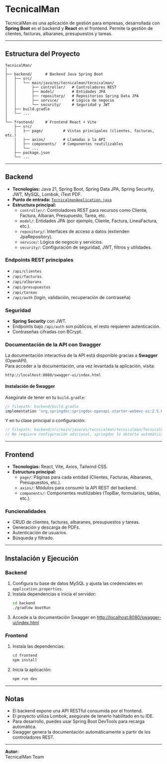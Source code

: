 # TecnicalMan

TecnicalMan es una aplicación de gestión para empresas, desarrollada con **Spring Boot** en el backend y **React** en el frontend. Permite la gestión de clientes, facturas, albaranes, presupuestos y tareas.

---

## Estructura del Proyecto

```
TecnicalMan/
│
├── backend/      # Backend Java Spring Boot
│   ├── src/
│   │   └── main/java/es/tecnicalman/tecnicalman/
│   │       ├── controller/   # Controladores REST
│   │       ├── model/        # Entidades JPA
│   │       ├── repository/   # Repositorios Spring Data JPA
│   │       ├── service/      # Lógica de negocio
│   │       └── security/     # Seguridad y JWT
│   ├── build.gradle
│   └── ...
│
└── frontend/     # Frontend React + Vite
    ├── src/
    │   ├── page/         # Vistas principales (clientes, facturas, etc.)
    │   ├── axios/        # Llamadas a la API
    │   ├── components/   # Componentes reutilizables
    │   └── ...
    ├── package.json
    └── ...
```

---

## Backend

- **Tecnologías:** Java 21, Spring Boot, Spring Data JPA, Spring Security, JWT, MySQL, Lombok, iText PDF.
- **Punto de entrada:** [`TecnicalmanApplication.java`](backend/src/main/java/es/tecnicalman/tecnicalman/TecnicalmanApplication.java)
- **Estructura principal:**
  - `controller/`: Controladores REST para recursos como Cliente, Factura, Albaran, Presupuesto, Tarea, etc.
  - `model/`: Entidades JPA (por ejemplo, Cliente, Factura, LineaFactura, etc.).
  - `repository/`: Interfaces de acceso a datos (extienden JpaRepository).
  - `service/`: Lógica de negocio y servicios.
  - `security/`: Configuración de seguridad, JWT, filtros y utilidades.

### Endpoints REST principales

- `/api/clientes`
- `/api/facturas`
- `/api/albarans`
- `/api/presupuestos`
- `/api/tareas`
- `/api/auth` (login, validación, recuperación de contraseña)

### Seguridad

- **Spring Security** con JWT.
- Endpoints bajo `/api/auth` son públicos, el resto requieren autenticación.
- Contraseñas cifradas con BCrypt.

### Documentación de la API con Swagger

La documentación interactiva de la API está disponible gracias a **Swagger** (OpenAPI).  
Para acceder a la documentación, una vez levantada la aplicación, visita:

```
http://localhost:8080/swagger-ui/index.html
```

#### Instalación de Swagger

Asegúrate de tener en tu `build.gradle`:

```gradle
// filepath: backend/build.gradle
implementation 'org.springdoc:springdoc-openapi-starter-webmvc-ui:2.5.0'
```

Y en tu clase principal o configuración:

```java
// filepath: backend/src/main/java/es/tecnicalman/tecnicalman/TecnicalmanApplication.java
// No requiere configuración adicional, springdoc lo detecta automáticamente.
```

---

## Frontend

- **Tecnologías:** React, Vite, Axios, Tailwind CSS.
- **Estructura principal:**
  - `page/`: Páginas para cada entidad (Clientes, Facturas, Albaranes, Presupuestos, etc.).
  - `axios/`: Módulos para consumir la API REST del backend.
  - `components/`: Componentes reutilizables (TopBar, formularios, tablas, etc.).

### Funcionalidades

- CRUD de clientes, facturas, albaranes, presupuestos y tareas.
- Generación y descarga de PDFs.
- Autenticación de usuarios.
- Búsqueda y filtrado.

---

## Instalación y Ejecución

### Backend

1. Configura tu base de datos MySQL y ajusta las credenciales en `application.properties`.
2. Instala dependencias e inicia el servidor:
   ```sh
   cd backend
   ./gradlew bootRun
   ```
3. Accede a la documentación Swagger en [http://localhost:8080/swagger-ui/index.html](http://localhost:8080/swagger-ui/index.html)

### Frontend

1. Instala las dependencias:
   ```sh
   cd frontend
   npm install
   ```
2. Inicia la aplicación:
   ```sh
   npm run dev
   ```

---

## Notas

- El backend expone una API RESTful consumida por el frontend.
- El proyecto utiliza Lombok, asegúrate de tenerlo habilitado en tu IDE.
- Para desarrollo, puedes usar Spring Boot DevTools para recarga automática.
- Swagger genera la documentación automáticamente a partir de los controladores REST.

---

**Autor:**  
TecnicalMan Team
